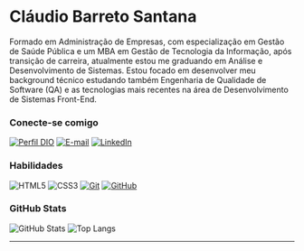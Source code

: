 # Cláudio Barreto Santana
Formado em Administração de Empresas, com especialização em Gestão de Saúde Pública e um MBA em Gestão de Tecnologia da Informação, após transição de carreira, atualmente estou me graduando em Análise e Desenvolvimento de Sistemas. Estou focado em desenvolver meu background técnico estudando também Engenharia de Qualidade de Software (QA) e as tecnologias mais recentes na área de Desenvolvimento de Sistemas Front-End.

### Conecte-se comigo
[![Perfil DIO](https://img.shields.io/badge/-Meu%20Perfil%20na%20DIO-30A3DC?style=for-the-badge)](https://web.dio.me/users/claudio_bs/)
[![E-mail](https://img.shields.io/badge/-Email-000?style=for-the-badge&logo=microsoft-outlook&logoColor=E94D5F)](mailto:claudio_bs@icloud.com)
[![LinkedIn](https://img.shields.io/badge/-LinkedIn-000?style=for-the-badge&logo=linkedin&logoColor=30A3DC)](https://www.linkedin.com/in/claudio-bs/)


### Habilidades
![HTML5](https://img.shields.io/badge/HTML-000?style=for-the-badge&logo=html5&logoColor=30A3DC)
![CSS3](https://img.shields.io/badge/CSS3-000?style=for-the-badge&logo=css3&logoColor=E94D5F)
[![Git](https://img.shields.io/badge/Git-000?style=for-the-badge&logo=git&logoColor=E94D5F)](https://git-scm.com/doc) 
[![GitHub](https://img.shields.io/badge/GitHub-000?style=for-the-badge&logo=github&logoColor=30A3DC)](https://docs.github.com/)


### GitHub Stats
![GitHub Stats](https://github-readme-stats.vercel.app/api?username=claudio-bs&theme=transparent&bg_color=000&border_color=30A3DC&show_icons=true&icon_color=30A3DC&title_color=E94D5F&text_color=FFF)
![Top Langs](https://github-readme-stats-git-masterrstaa-rickstaa.vercel.app/api/top-langs/?username=claudio-bs&bg_color=000&border_color=30A3DC&title_color=E94D5F&text_color=FFF)

---
